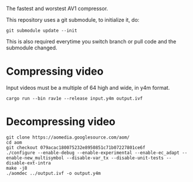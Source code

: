 The fastest and worstest AV1 compressor.

This repository uses a git submodule, to initialize it, do:

```
git submodule update --init
```

This is also required everytime you switch branch or pull code and the submodule changed.


# Compressing video

Input videos must be a multiple of 64 high and wide, in y4m format.

```
cargo run --bin rav1e --release input.y4m output.ivf
```
# Decompressing video

```
git clone https://aomedia.googlesource.com/aom/
cd aom
git checkout 079acac180075232e8950851c71b07227801ce6f
./configure --enable-debug --enable-experimental --enable-ec_adapt --enable-new_multisymbol --disable-var_tx --disable-unit-tests --disable-ext-intra
make -j8
./aomdec ../output.ivf -o output.y4m
```
